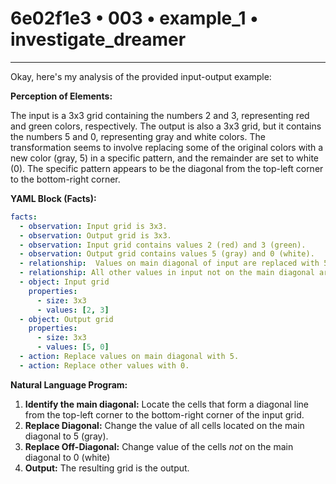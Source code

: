 # 6e02f1e3 • 003 • example_1 • investigate_dreamer

---
Okay, here's my analysis of the provided input-output example:

**Perception of Elements:**

The input is a 3x3 grid containing the numbers 2 and 3, representing red and green colors, respectively. The output is also a 3x3 grid, but it contains the numbers 5 and 0, representing gray and white colors. The transformation seems to involve replacing some of the original colors with a new color (gray, 5) in a specific pattern, and the remainder are set to white (0). The specific pattern appears to be the diagonal from the top-left corner to the bottom-right corner.

**YAML Block (Facts):**



```yaml
facts:
  - observation: Input grid is 3x3.
  - observation: Output grid is 3x3.
  - observation: Input grid contains values 2 (red) and 3 (green).
  - observation: Output grid contains values 5 (gray) and 0 (white).
  - relationship:  Values on main diagonal of input are replaced with 5 in the output.
  - relationship: All other values in input not on the main diagonal are replaced with 0 in the output.
  - object: Input grid
    properties:
      - size: 3x3
      - values: [2, 3]
  - object: Output grid
    properties:
      - size: 3x3
      - values: [5, 0]
  - action: Replace values on main diagonal with 5.
  - action: Replace other values with 0.

```



**Natural Language Program:**

1.  **Identify the main diagonal:**  Locate the cells that form a diagonal line from the top-left corner to the bottom-right corner of the input grid.
2.  **Replace Diagonal:** Change the value of all cells located on the main diagonal to 5 (gray).
3. **Replace Off-Diagonal:** Change value of the cells *not* on the main diagonal to 0 (white)
4.  **Output:** The resulting grid is the output.

